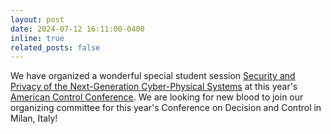 ```yaml
---
layout: post
date: 2024-07-12 16:11:00-0400
inline: true
related_posts: false
---
```


We have organized a wonderful special student session [Security and Privacy of the Next-Generation Cyber-Physical Systems](https://sites.google.com/view/acc24-studentworkshop/home) at this year's [American Control Conference](https://acc2024.a2c2.org/program/special-sessions#session-6-41). We are looking for new blood to join our organizing committee for this year's Conference on Decision and Control in Milan, Italy!